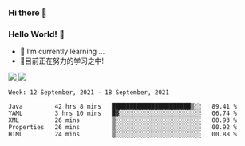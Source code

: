### Hi there 👋
### Hello World! 🙌

- 🌱 I’m currently learning ...
- 📖目前正在努力的学习之中!

<a href="https://github.com/anuraghazra/github-readme-stats">
  <img src="https://github-readme-stats.vercel.app/api?username=keyboardWithDream&show_icons=true&repo=github-readme-stats" />
</a>
<a href="https://github.com/anuraghazra/convoychat">
  <img src="https://github-readme-stats.vercel.app/api/top-langs/?username=keyboardWithDream&layout=compact&repo=convoychat" />
</a>



<!--START_SECTION:waka-->
```text
Week: 12 September, 2021 - 18 September, 2021

Java         42 hrs 8 mins   ██████████████████████▒░░   89.41 % 
YAML         3 hrs 10 mins   █▓░░░░░░░░░░░░░░░░░░░░░░░   06.74 % 
XML          26 mins         ▒░░░░░░░░░░░░░░░░░░░░░░░░   00.93 % 
Properties   26 mins         ▒░░░░░░░░░░░░░░░░░░░░░░░░   00.92 % 
HTML         24 mins         ▒░░░░░░░░░░░░░░░░░░░░░░░░   00.88 % 
```
<!--END_SECTION:waka-->
